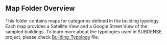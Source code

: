## Map Folder Overview

This folder contains maps for categories defined in the building typology. Each map provides a Satellite View and a Google Street View of the sampled buildings. To learn more about the typologies used in SUBDENSE project, please check [Building_Typology](Building_Typology.md) file.
